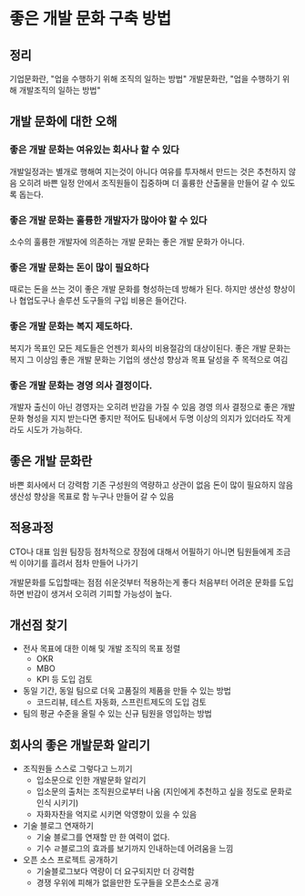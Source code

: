 # 좋은 개발 문화 구축 방법

## 정리
기업문화란, "업을 수행하기 위해 조직의 일하는 방법"
개발문화란, "업을 수행하기 위해 개발조직의 일하는 방법"

## 개발 문화에 대한 오해
### 좋은 개발 문화는 여유있는 회사나 할 수 있다
개발일정과는 별개로 행해여 지는것이 아니다
여유를 투자해서 만드는 것은 추천하지 않음
오히려 바쁜 일정 안에서 조직원들이 집중하며 더 훌륭한 산출물을 만들어 갈 수 있도록 돕는다.

### 좋은 개발 문화는 훌륭한 개발자가 많아야 할 수 있다
소수의 훌륭한 개발자에 의존하는 개발 문화는 좋은 개발 문화가 아니다.

### 좋은 개발 문화는 돈이 많이 필요하다
때로는 돈을 쓰는 것이 좋은 개발 문화를 형성하는데 방해가 된다.
하지만 생산성 향상이나 협업도구나 솔루션 도구들의 구입 비용은 들어간다.

### 좋은 개발 문화는 복지 제도하다.
복지가 목표인 모든 제도들은 언젠가 회사의 비용절감의 대상이된다.
좋은 개발 문화는 복지 그 이상임
좋은 개발 문화는 기업의 생산성 향상과 목표 달성을 주 목적으로 여김

### 좋은 개발 문화는 경영 의사 결정이다.
개발자 출신이 아닌 경영자는 오히려 반감을 가질 수 있음
경영 의사 결정으로 좋은 개발 문화 형성을 지지 받는다면 좋지만 적어도 팀내에서 두명 이상의 의지가 있더라도 작게라도 시도가 가능하다.



## 좋은 개발 문화란
바쁜 회사에서 더 강력함
기존 구성원의 역량하고 상관이 없음
돈이 많이 필요하지 않음
생산성 향상을 목표로 함
누구나 만들어 갈 수 있음


## 적용과정
CTO나 대표 임원 팀장등 점차적으로 장점에 대해서 어필하기
아니면 팀원들에게 조금씩 이야기를 흘려서 점차 만들어 나가기

개발문화를 도입할때는 점점 쉬운것부터 적용하는게 좋다
처음부터 어려운 문화를 도입하면 반감이 생겨서 오히려 기피할 가능성이 높다.

## 개선점 찾기
- 전사 목표에 대한 이해 및 개발 조직의 목표 정렬
	- OKR
	- MBO
	- KPI 등 도입 검토
- 동일 기간, 동일 팀으로 더욱 고품질의 제품을 만들 수 있는 방법
	- 코드리뷰, 테스트 자동화, 스프린트제도의 도입 검토
- 팀의 평균 수준을 올릴 수 있는 신규 팀원을 영입하는 방법


## 회사의 좋은 개발문화 알리기
- 조직원들 스스로 그렇다고 느끼기
	- 입소문으로 인한 개발문화 알리기
	- 입소문의 출처는 조직원으로부터 나옴 (지인에게 추천하고 싶을 정도로 문화로 인식 시키기)
	- 자화자찬을 억지로 시키면 악영향이 있을 수 있음
- 기술 블로그 연재하기
	- 기술 블로그를 연재할 만 한 여력이 없다.
	- 기수 ㄹ블로그의 효과를 보기까지 인내하는데 어려움을 느낌
- 오픈 소스 프로젝트 공개하기
	- 기술블로그보다 역량이 더 요구되지만 더 강력함
	- 경쟁 우위에 피해가 없을만한 도구들을 오픈소스로 공개












